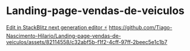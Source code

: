 # Landing-page-vendas-de-veiculos

[Edit in StackBlitz next generation editor ⚡️](https://stackblitz.com/~/github.com/Tiago-Nascimento-Hilario/Landing-page-vendas-de-veiculos)
https://github.com/Tiago-Nascimento-Hilario/Landing-page-vendas-de-veiculos/assets/82114558/c32abf5b-f1f2-4cff-97ff-2beec5e1c1b7
